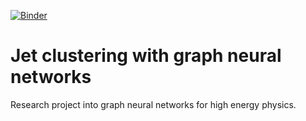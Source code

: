 [![Binder](https://mybinder.org/badge_logo.svg)](https://mybinder.org/v2/gh/jacanchaplais/cluster_gnn/HEAD?filepath=notebooks%2Fvisualise.ipynb)

# Jet clustering with graph neural networks

Research project into graph neural networks for high energy physics.
